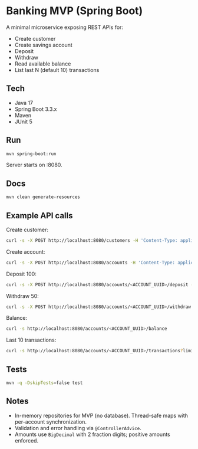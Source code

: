 # Banking MVP (Spring Boot)

A minimal microservice exposing REST APIs for:
- Create customer
- Create savings account
- Deposit
- Withdraw
- Read available balance
- List last N (default 10) transactions

## Tech
- Java 17
- Spring Boot 3.3.x
- Maven
- JUnit 5

## Run
```bash
mvn spring-boot:run
```
Server starts on :8080.

## Docs
```bash
mvn clean generate-resources
```

## Example API calls

Create customer:
```bash
curl -s -X POST http://localhost:8080/customers -H 'Content-Type: application/json' -d '{"name":"Alice","email":"alice@example.com"}'
```

Create account:
```bash
curl -s -X POST http://localhost:8080/accounts -H 'Content-Type: application/json' -d '{"customerId":"<CUSTOMER_UUID>"}'
```

Deposit 100:
```bash
curl -s -X POST http://localhost:8080/accounts/<ACCOUNT_UUID>/deposit -H 'Content-Type: application/json' -d '{"amount":100}'
```

Withdraw 50:
```bash
curl -s -X POST http://localhost:8080/accounts/<ACCOUNT_UUID>/withdraw -H 'Content-Type: application/json' -d '{"amount":50}'
```

Balance:
```bash
curl -s http://localhost:8080/accounts/<ACCOUNT_UUID>/balance
```

Last 10 transactions:
```bash
curl -s http://localhost:8080/accounts/<ACCOUNT_UUID>/transactions?limit=10
```

## Tests
```bash
mvn -q -DskipTests=false test
```

## Notes
- In-memory repositories for MVP (no database). Thread-safe maps with per-account synchronization.
- Validation and error handling via `@ControllerAdvice`.
- Amounts use `BigDecimal` with 2 fraction digits; positive amounts enforced.
